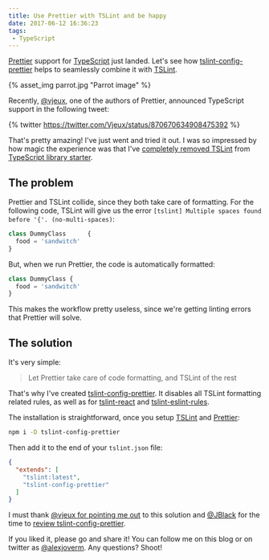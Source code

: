 ```yaml
---
title: Use Prettier with TSLint and be happy
date: 2017-06-12 16:36:23
tags:
 - TypeScript
---
```


[Prettier](https://github.com/prettier/prettier) support for [TypeScript](https://www.typescriptlang.org/) just landed. Let's see how [tslint-config-prettier](https://github.com/alexjoverm/tslint-config-prettier) helps to seamlessly combine it with [TSLint](https://palantir.github.io/tslint/).

<!-- more -->

{% asset_img parrot.jpg "Parrot image" %}

Recently, [@vjeux](https://twitter.com/Vjeux), one of the authors of Prettier, announced TypeScript support in the following tweet:

{% twitter https://twitter.com/Vjeux/status/870670634908475392 %}

That's pretty amazing! I've just went and tried it out. I was so impressed by how magic the experience was that I've [completely removed TSLint](https://twitter.com/alexjoverm/status/871765191721197568) from [TypeScript library starter](https://github.com/alexjoverm/typescript-library-starter).

## The problem

Prettier and TSLint collide, since they both take care of formatting. For the following code, TSLint will give us the error `[tslint] Multiple spaces found before '{'. (no-multi-spaces)`:

```typescript
class DummyClass      {
  food = 'sandwitch'
}
```

But, when we run Prettier, the code is automatically formatted:

```typescript
class DummyClass {
  food = 'sandwitch'
}
```

This makes the workflow pretty useless, since we're getting linting errors that Prettier will solve.

## The solution

It's very simple:

> Let Prettier take care of code formatting, and TSLint of the rest

That's why I've created [tslint-config-prettier](https://github.com/alexjoverm/tslint-config-prettier). It disables all TSLint formatting related rules, as well as for [tslint-react](https://github.com/palantir/tslint-react) and [tslint-eslint-rules](https://github.com/buzinas/tslint-eslint-rules).

The installation is straightforward, once you setup [TSLint](https://palantir.github.io/tslint/) and [Prettier](https://github.com/prettier/prettier):

```bash
npm i -D tslint-config-prettier
```

Then add it to the end of your `tslint.json` file:

```json
{
  "extends": [
    "tslint:latest",
    "tslint-config-prettier"
  ]
}
```

I must thank [@vjeux for pointing me out](https://twitter.com/Vjeux/status/871796320792608768) to this solution and [@JBlack](https://twitter.com/JBlaak) for the time to [review tslint-config-prettier](https://github.com/alexjoverm/tslint-config-prettier/pull/1).

If you liked it, please go and share it! You can follow me on this blog or on twitter as [@alexjoverm](https://twitter.com/alexjoverm). Any questions? Shoot!

